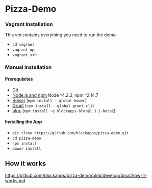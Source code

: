 # Pizza-Demo

### Vagrant Installation
This vm contains everything you need to run the demo
* `cd vagrant`
* `vagrant up`
* `vagrant ssh`

### Manual Installation

#### Prerequisites

- [Git](https://git-scm.com/)
- [Node.js and npm](nodejs.org) Node ^4.2.3, npm ^2.14.7
- [Bower](bower.io) (`npm install --global bower`)
- [Grunt](http://gruntjs.com/) (`npm install --global grunt-cli`)
- [bloc](http://github.com/blockapps/bloc) (`npm install -g blockapps-bloc@1.1.1-beta2`)

#### Installing the App
- `git clone https://github.com/blockapps/pizza-demo.git`
- `cd pizza-demo`
- `npm install`
- `bower install`

## How it works

https://github.com/blockapps/pizza-demo/blob/develop/docs/how-it-works.md
